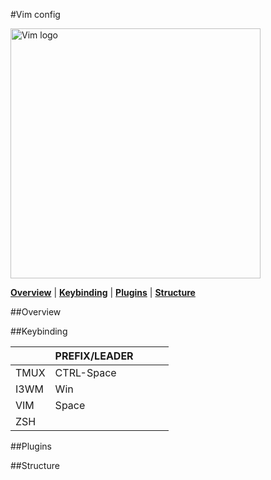 #Vim config

<!--<p align="center"> -->
<img src="https://github.com/gmartinezramirez/Screenshots/blob/master/vim-logo.png" alt="Vim logo" width="400">
<!--</p>-->

<!-- In this section add TOC for easy navegation -->

<b><a href="#overview">Overview</a></b>
|
<b><a href="#keybinding">Keybinding</a></b>
|
<b><a href="#plugins">Plugins</a></b>
|
<b><a href="#structure">Structure</a></b>


##Overview

##Keybinding

|      | PREFIX/LEADER |   |   |   |
|------|---------------|---|---|---|
| TMUX |   CTRL-Space  |   |   |   |
| I3WM |      Win      |   |   |   |
| VIM  |     Space     |   |   |   |
| ZSH  |               |   |   |   |


##Plugins


##Structure
